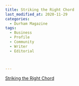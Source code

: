 ```yaml
---
title: Striking the Right Chord
last_modified_at: 2020-11-29
categories:
  - Durham Magazine
tags:
  - Business
  - Profile
  - Community
  - Writer
  - Editorial 



---
```


[Striking the Right Chord](https://issuu.com/shannonmedia/docs/dmjune_julyissuu/27)
